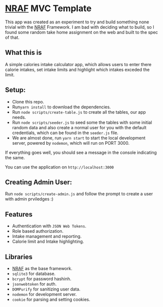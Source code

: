 # [NRAF](https://github.com/vipulbhj/nraf) MVC Template

This app was created as an experiment to try and build something none trivial with the [NRAF](https://github.com/vipulbhj/nraf) Framework. I am bad with deciding what to build, so I found some random take home assignment on the web and built to the spec of that.

## What this is

A simple calories intake calculator app, which allows users to enter there calorie intakes, set intake limits and highlight which intakes exceded the limit.

## Setup:

- Clone this repo.
- Run`yarn install` to download the dependencies.
- Run `node scripts/create-table.js` to create all the tables, our app needs.
- Run `node scripts/seeder.js` to seed some the tables with some initial random data and also create a normal user for you with the default credentials, which can be found in the `seeder.js` file.
- We are almost done, run `yarn start` to start the local development server, powered by `nodemon`, which will run on PORT 3000.

If everything goes well, you should see a message in the console indicating the same.

You can use the application on `http://localhost:3000`

## Creating Admin User:

Run `node scripts/create-admin.js` and follow the prompt to create a user with admin prviledges :)

## Features

- Authentication with `JSON Web Tokens`.
- Role based authorization.
- Intake management and reporting.
- Calorie limit and Intake highlighting.

## Libraries

- [NRAF](https://github.com/vipulbhj/nraf) as the base framework.
- `sqlite3` for database.
- `bcrypt` for password hashinh.
- `jsonwebtoken` for auth.
- `DOMPurify` for sanitizing user data.
- `nodemon` for development server.
- `cookie` for parsing and setting cookies.
